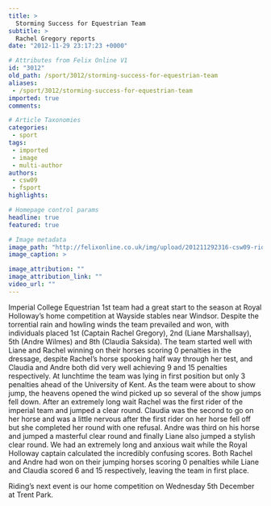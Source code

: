 ```yaml
---
title: >
  Storming Success for Equestrian Team
subtitle: >
  Rachel Gregory reports
date: "2012-11-29 23:17:23 +0000"

# Attributes from Felix Online V1
id: "3012"
old_path: /sport/3012/storming-success-for-equestrian-team
aliases:
 - /sport/3012/storming-success-for-equestrian-team
imported: true
comments:

# Article Taxonomies
categories:
 - sport
tags:
 - imported
 - image
 - multi-author
authors:
 - csw09
 - fsport
highlights:

# Homepage control params
headline: true
featured: true

# Image metadata
image_path: "http://felixonline.co.uk/img/upload/201211292316-csw09-riding.jpg"
image_caption: >

image_attribution: ""
image_attribution_link: ""
video_url: ""
---
```


Imperial College Equestrian 1st team had a great start to the season at Royal Holloway’s home competition at Wayside stables near Windsor. Despite the torrential rain and howling winds the team prevailed and won, with individuals placed 1st (Captain Rachel Gregory), 2nd (Liane Marshallsay), 5th (Andre Wilmes) and 8th (Claudia Saksida). The team started well with Liane and Rachel winning on their horses scoring 0 penalties in the dressage, despite Rachel’s horse spooking half way through her test, and Claudia and Andre both did very well achieving 9 and 15 penalties respectively. At lunchtime the team was lying in first position but only 3 penalties ahead of the University of Kent. As the team were about to show jump, the heavens opened the wind picked up so several of the show jumps fell down. After an extremely long wait Rachel was the first rider of the imperial team and jumped a clear round. Claudia was the second to go on her horse and was a little nervous after the first rider on her horse fell off but she completed her round with one refusal. Andre was third on his horse and jumped a masterful clear round and finally Liane also jumped a stylish clear round. We had an extremely long and anxious wait while the Royal Holloway captain calculated the incredibly confusing scores. Both Rachel and Andre had won on their jumping horses scoring 0 penalties while Liane and Claudia scored 6 and 15 respectively, leaving the team in first place.

Riding’s next event is our home competition on Wednesday 5th December at Trent Park.
